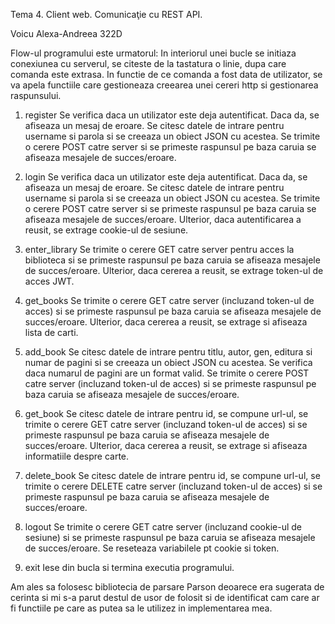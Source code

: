 Tema 4. Client web. Comunicaţie cu REST API.

Voicu Alexa-Andreea 322D

Flow-ul programului este urmatorul:
In interiorul unei bucle se initiaza conexiunea cu serverul, se citeste de la tastatura o linie, dupa care comanda este extrasa.
In functie de ce comanda a fost data de utilizator, se va apela functiile care gestioneaza creearea unei cereri http si gestionarea raspunsului.

1. register
Se verifica daca un utilizator este deja autentificat. Daca da, se afiseaza un mesaj de eroare. Se citesc datele de intrare
pentru username si parola si se creeaza un obiect JSON cu acestea. Se trimite o cerere POST catre server si se primeste raspunsul pe baza caruia se
afiseaza mesajele de succes/eroare.
2. login
Se verifica daca un utilizator este deja autentificat. Daca da, se afiseaza un mesaj de eroare. Se citesc datele de intrare
pentru username si parola si se creeaza un obiect JSON cu acestea. Se trimite o cerere POST catre server si se primeste raspunsul pe baza caruia se
afiseaza mesajele de succes/eroare. Ulterior, daca autentificarea a reusit, se extrage cookie-ul de sesiune.

3. enter_library
Se trimite o cerere GET catre server pentru acces la biblioteca si se primeste raspunsul pe baza caruia se
afiseaza mesajele de succes/eroare. Ulterior, daca cererea a reusit, se extrage token-ul de acces JWT.

4. get_books
Se trimite o cerere GET catre server (incluzand token-ul de acces) si se primeste raspunsul pe baza caruia se
afiseaza mesajele de succes/eroare. Ulterior, daca cererea a reusit, se extrage si afiseaza lista de carti.

5. add_book
Se citesc datele de intrare pentru titlu, autor, gen, editura si numar de pagini si se creeaza un obiect JSON cu acestea.
Se verifica daca numarul de pagini are un format valid. 
Se trimite o cerere POST catre server (incluzand token-ul de acces) si se primeste raspunsul pe baza caruia se afiseaza 
mesajele de succes/eroare.

6. get_book
Se citesc datele de intrare pentru id, se compune url-ul, se trimite o cerere GET catre server (incluzand token-ul de acces) si se primeste 
raspunsul pe baza caruia se afiseaza mesajele de succes/eroare. Ulterior, daca cererea a reusit, se extrage si afiseaza informatiile despre carte.

7. delete_book
Se citesc datele de intrare pentru id, se compune url-ul, se trimite o cerere DELETE catre server (incluzand token-ul de acces) si se primeste 
raspunsul pe baza caruia se afiseaza mesajele de succes/eroare.

8. logout
Se trimite o cerere GET catre server (incluzand cookie-ul de sesiune) si se primeste raspunsul pe baza caruia se
afiseaza mesajele de succes/eroare. Se reseteaza variabilele pt cookie si token.

9. exit
Iese din bucla si termina executia programului.

Am ales sa folosesc bibliotecia de parsare Parson deoarece era sugerata de cerinta si mi s-a parut destul de usor de folosit si
de identificat cam care ar fi functiile pe care as putea sa le utilizez in implementarea mea.